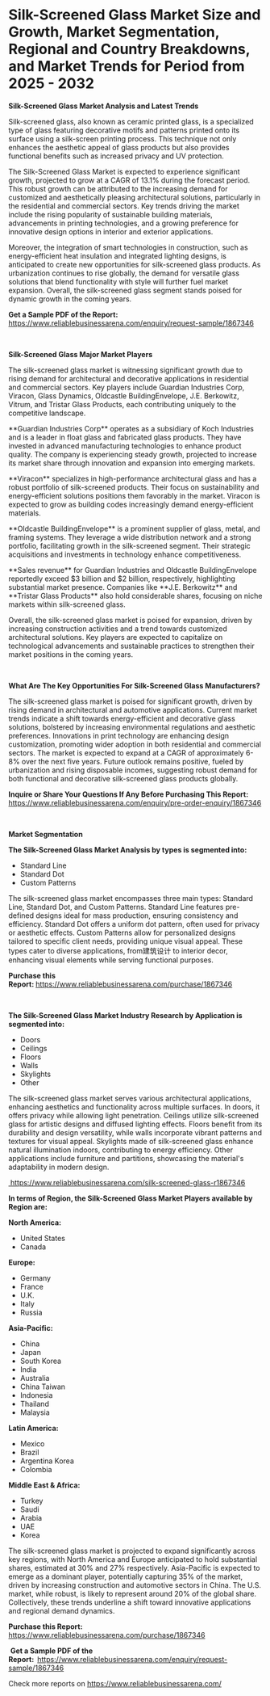 <p><h1>Silk-Screened Glass Market Size and Growth, Market Segmentation, Regional and Country Breakdowns, and Market Trends for Period from 2025 -  2032</h1></p><p><strong>Silk-Screened Glass Market Analysis and Latest Trends</strong></p>
<p><p>Silk-screened glass, also known as ceramic printed glass, is a specialized type of glass featuring decorative motifs and patterns printed onto its surface using a silk-screen printing process. This technique not only enhances the aesthetic appeal of glass products but also provides functional benefits such as increased privacy and UV protection. </p><p>The Silk-Screened Glass Market is expected to experience significant growth, projected to grow at a CAGR of 13.1% during the forecast period. This robust growth can be attributed to the increasing demand for customized and aesthetically pleasing architectural solutions, particularly in the residential and commercial sectors. Key trends driving the market include the rising popularity of sustainable building materials, advancements in printing technologies, and a growing preference for innovative design options in interior and exterior applications.</p><p>Moreover, the integration of smart technologies in construction, such as energy-efficient heat insulation and integrated lighting designs, is anticipated to create new opportunities for silk-screened glass products. As urbanization continues to rise globally, the demand for versatile glass solutions that blend functionality with style will further fuel market expansion. Overall, the silk-screened glass segment stands poised for dynamic growth in the coming years.</p></p>
<p><strong>Get a Sample PDF of the Report:&nbsp;</strong> <a href="https://www.reliablebusinessarena.com/enquiry/request-sample/1867346?utm_campaign=2231&utm_medium=2&utm_source=Github&utm_content=ia&utm_term=04022025&utm_id=silk-screened-glass">https://www.reliablebusinessarena.com/enquiry/request-sample/1867346</a></p>
<p>&nbsp;</p>
<p><strong>Silk-Screened Glass Major Market Players</strong></p>
<p><p>The silk-screened glass market is witnessing significant growth due to rising demand for architectural and decorative applications in residential and commercial sectors. Key players include Guardian Industries Corp, Viracon, Glass Dynamics, Oldcastle BuildingEnvelope, J.E. Berkowitz, Vitrum, and Tristar Glass Products, each contributing uniquely to the competitive landscape.</p><p>**Guardian Industries Corp** operates as a subsidiary of Koch Industries and is a leader in float glass and fabricated glass products. They have invested in advanced manufacturing technologies to enhance product quality. The company is experiencing steady growth, projected to increase its market share through innovation and expansion into emerging markets.</p><p>**Viracon** specializes in high-performance architectural glass and has a robust portfolio of silk-screened products. Their focus on sustainability and energy-efficient solutions positions them favorably in the market. Viracon is expected to grow as building codes increasingly demand energy-efficient materials.</p><p>**Oldcastle BuildingEnvelope** is a prominent supplier of glass, metal, and framing systems. They leverage a wide distribution network and a strong portfolio, facilitating growth in the silk-screened segment. Their strategic acquisitions and investments in technology enhance competitiveness.</p><p>**Sales revenue** for Guardian Industries and Oldcastle BuildingEnvelope reportedly exceed $3 billion and $2 billion, respectively, highlighting substantial market presence. Companies like **J.E. Berkowitz** and **Tristar Glass Products** also hold considerable shares, focusing on niche markets within silk-screened glass.</p><p>Overall, the silk-screened glass market is poised for expansion, driven by increasing construction activities and a trend towards customized architectural solutions. Key players are expected to capitalize on technological advancements and sustainable practices to strengthen their market positions in the coming years.</p></p>
<p>&nbsp;</p>
<p><strong>What Are The Key Opportunities For Silk-Screened Glass Manufacturers?</strong></p>
<p><p>The silk-screened glass market is poised for significant growth, driven by rising demand in architectural and automotive applications. Current market trends indicate a shift towards energy-efficient and decorative glass solutions, bolstered by increasing environmental regulations and aesthetic preferences. Innovations in print technology are enhancing design customization, promoting wider adoption in both residential and commercial sectors. The market is expected to expand at a CAGR of approximately 6-8% over the next five years. Future outlook remains positive, fueled by urbanization and rising disposable incomes, suggesting robust demand for both functional and decorative silk-screened glass products globally.</p></p>
<p><strong>Inquire or Share Your Questions If Any Before Purchasing This Report:</strong> <a href="https://www.reliablebusinessarena.com/enquiry/pre-order-enquiry/1867346?utm_campaign=2231&utm_medium=2&utm_source=Github&utm_content=ia&utm_term=04022025&utm_id=silk-screened-glass">https://www.reliablebusinessarena.com/enquiry/pre-order-enquiry/1867346</a></p>
<p>&nbsp;</p>
<p><strong>Market Segmentation</strong></p>
<p><strong>The Silk-Screened Glass Market Analysis by types is segmented into:</strong></p>
<p><ul><li>Standard Line</li><li>Standard Dot</li><li>Custom Patterns</li></ul></p>
<p><p>The silk-screened glass market encompasses three main types: Standard Line, Standard Dot, and Custom Patterns. Standard Line features pre-defined designs ideal for mass production, ensuring consistency and efficiency. Standard Dot offers a uniform dot pattern, often used for privacy or aesthetic effects. Custom Patterns allow for personalized designs tailored to specific client needs, providing unique visual appeal. These types cater to diverse applications, from建筑设计 to interior decor, enhancing visual elements while serving functional purposes.</p></p>
<p><strong>Purchase this Report:&nbsp;</strong><a href="https://www.reliablebusinessarena.com/purchase/1867346?utm_campaign=2231&utm_medium=2&utm_source=Github&utm_content=ia&utm_term=04022025&utm_id=silk-screened-glass">https://www.reliablebusinessarena.com/purchase/1867346</a></p>
<p>&nbsp;</p>
<p><strong>The Silk-Screened Glass Market Industry Research by Application is segmented into:</strong></p>
<p><ul><li>Doors</li><li>Ceilings</li><li>Floors</li><li>Walls</li><li>Skylights</li><li>Other</li></ul></p>
<p><p>The silk-screened glass market serves various architectural applications, enhancing aesthetics and functionality across multiple surfaces. In doors, it offers privacy while allowing light penetration. Ceilings utilize silk-screened glass for artistic designs and diffused lighting effects. Floors benefit from its durability and design versatility, while walls incorporate vibrant patterns and textures for visual appeal. Skylights made of silk-screened glass enhance natural illumination indoors, contributing to energy efficiency. Other applications include furniture and partitions, showcasing the material's adaptability in modern design.</p></p>
<p><a href="https://www.reliablebusinessarena.com/silk-screened-glass-r1867346?utm_campaign=2231&utm_medium=2&utm_source=Github&utm_content=ia&utm_term=04022025&utm_id=silk-screened-glass">&nbsp;https://www.reliablebusinessarena.com/silk-screened-glass-r1867346</a></p>
<p><strong>In terms of Region, the Silk-Screened Glass Market Players available by Region are:</strong></p>
<p>
    <p> <strong> North America: </strong>
        <ul>
            <li>United States</li>
            <li>Canada</li>
        </ul>
        </p> 
    <p> <strong> Europe: </strong>
        <ul>
            <li>Germany</li>
            <li>France</li>
            <li>U.K.</li>
            <li>Italy</li>
            <li>Russia</li>
        </ul>
        </p> 
    <p> <strong> Asia-Pacific: </strong>
        <ul>
            <li>China</li>
            <li>Japan</li>
            <li>South Korea</li>
            <li>India</li>
            <li>Australia</li>
            <li>China Taiwan</li>
            <li>Indonesia</li>
            <li>Thailand</li>
            <li>Malaysia</li>
        </ul>
        </p> 
    <p> <strong> Latin America: </strong>
        <ul>
            <li>Mexico</li>
            <li>Brazil</li>
            <li>Argentina Korea</li>
            <li>Colombia</li>
        </ul>
        </p> 
    <p> <strong> Middle East & Africa: </strong>
        <ul>
            <li>Turkey</li>
            <li>Saudi</li>
            <li>Arabia</li>
            <li>UAE</li>
            <li>Korea</li>
        </ul>
    </p>
    </p>
<p><p>The silk-screened glass market is projected to expand significantly across key regions, with North America and Europe anticipated to hold substantial shares, estimated at 30% and 27% respectively. Asia-Pacific is expected to emerge as a dominant player, potentially capturing 35% of the market, driven by increasing construction and automotive sectors in China. The U.S. market, while robust, is likely to represent around 20% of the global share. Collectively, these trends underline a shift toward innovative applications and regional demand dynamics.</p></p>
<p><strong>Purchase this Report: </strong><a href="https://www.reliablebusinessarena.com/purchase/1867346?utm_campaign=2231&utm_medium=2&utm_source=Github&utm_content=ia&utm_term=04022025&utm_id=silk-screened-glass">https://www.reliablebusinessarena.com/purchase/1867346</a></p>
<p>&nbsp;<strong>Get a Sample PDF of the Report:&nbsp;&nbsp;</strong><a href="https://www.reliablebusinessarena.com/enquiry/request-sample/1867346?utm_campaign=2231&utm_medium=2&utm_source=Github&utm_content=ia&utm_term=04022025&utm_id=silk-screened-glass">https://www.reliablebusinessarena.com/enquiry/request-sample/1867346</a></p>
<p><strong></strong></p>
<p>Check more reports on <a href="https://www.reliablebusinessarena.com/?utm_campaign=2231&utm_medium=2&utm_source=Github&utm_content=ia&utm_term=04022025&utm_id=silk-screened-glass">https://www.reliablebusinessarena.com/</a></p>